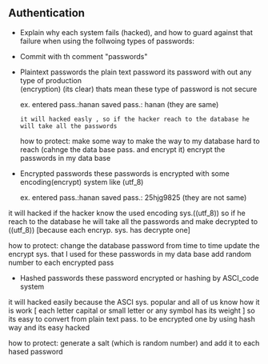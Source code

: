 ## Authentication
- Explain why each system fails (hacked), and how to guard against that failure when using the follwoing types of passwords:
- Commit with th comment "passwords"

- Plaintext passwords
  the plain text password its password with out any type of production   
  (encryption) (its clear)
  thats mean these type of password is not secure 

  ex. entered pass.:hanan
      saved pass.: hanan
      (they are same)

      it will hacked easly , so if the hacker reach to the database he will take all the passwords 

    how to protect:
    make some way to make the way to my database hard to reach (cahnge the data base pass. and encrypt it)
    encrypt the passwords in my data base 

- Encrypted passwords
these passwords is encrypted with some encoding(encrypt) system like (utf_8)

  ex. entered pass.:hanan
      saved pass.: 25hjg9825
      (they are not same)

it will hacked if the hacker know the used encoding sys.((utf_8))
so if he reach to the database he will take all the passwords and make 
decrypted to ((utf_8)) [because each encryp. sys. has decrypte one] 

how to protect:
change the database password from time to time
update the encrypt sys. that I used for these passwords in my data base
add random number to each encrypted pass 

- Hashed passwords
 these password encrypted or hashing by ASCI_code system

 it will hacked easily because the ASCI sys. popular and all of us know how 
 it is work 
 [ each letter capital or small letter or any symbol has its weight ] 
 so its easy to convert from plain text pass. to be encrypted one by using hash way and its easy hacked 

 how to protect:
 generate a salt (which is random number) and add it to each hased password
